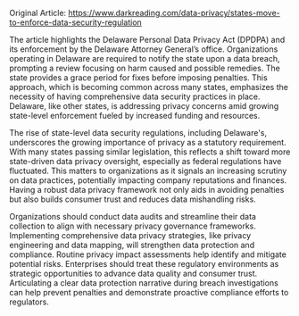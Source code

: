 Original Article: https://www.darkreading.com/data-privacy/states-move-to-enforce-data-security-regulation

The article highlights the Delaware Personal Data Privacy Act (DPDPA) and its enforcement by the Delaware Attorney General’s office. Organizations operating in Delaware are required to notify the state upon a data breach, prompting a review focusing on harm caused and possible remedies. The state provides a grace period for fixes before imposing penalties. This approach, which is becoming common across many states, emphasizes the necessity of having comprehensive data security practices in place. Delaware, like other states, is addressing privacy concerns amid growing state-level enforcement fueled by increased funding and resources.

The rise of state-level data security regulations, including Delaware's, underscores the growing importance of privacy as a statutory requirement. With many states passing similar legislation, this reflects a shift toward more state-driven data privacy oversight, especially as federal regulations have fluctuated. This matters to organizations as it signals an increasing scrutiny on data practices, potentially impacting company reputations and finances. Having a robust data privacy framework not only aids in avoiding penalties but also builds consumer trust and reduces data mishandling risks.

Organizations should conduct data audits and streamline their data collection to align with necessary privacy governance frameworks. Implementing comprehensive data privacy strategies, like privacy engineering and data mapping, will strengthen data protection and compliance. Routine privacy impact assessments help identify and mitigate potential risks. Enterprises should treat these regulatory environments as strategic opportunities to advance data quality and consumer trust. Articulating a clear data protection narrative during breach investigations can help prevent penalties and demonstrate proactive compliance efforts to regulators.